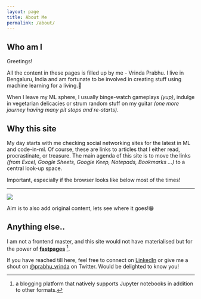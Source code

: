 ```yaml
---
layout: page
title: About Me
permalink: /about/
---
```



## Who am I 

Greetings!

All the content in these pages is filled up by me - Vrinda Prabhu. I live in Bengaluru, India and am fortunate to be involved in creating stuff using machine learning for a living.:slightly_smiling_face:

When I leave my ML sphere, I usually binge-watch gameplays _(yup)_, indulge in vegetarian delicacies or strum random stuff on my guitar _(one more journey having many pit stops and re-starts)_. 

## Why this site

My day starts with me checking social networking sites for the latest in ML and code-in-ml. Of course, these are links to articles that I either read, procrastinate, or treasure. The main agenda of this site is to move the links _(from Excel, Google Sheets, Google Keep, Notepads, Bookmarks ...)_ to a central look-up space. 

Important, especially if the browser looks like below most of the times!

---
![]({{site.baseurl}}/images/a_100_reason.png)


Aim is to also add original content, lets see where it goes!:grin:

## Anything else..

I am not a frontend master, and this site would not have materialised but for the power of **[fastpages](https://github.com/fastai/fastpages)** [^1].

If you have reached till here, feel free to connect on [LinkedIn](https://in.linkedin.com/in/vrinda-prabhu-81983377) or give me a shout on [@prabhu_vrinda](https://twitter.com/prabhu_vrinda) on Twitter. Would be delighted to know you!

[^1]:a blogging platform that natively supports Jupyter notebooks in addition to other formats.
